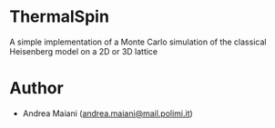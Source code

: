 # ThermalSpin

A simple implementation of a Monte Carlo simulation of the classical Heisenberg model on
a 2D or 3D lattice

# Author
- Andrea Maiani (andrea.maiani@mail.polimi.it)